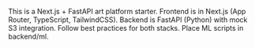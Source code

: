 <!-- Use this file to provide workspace-specific custom instructions to Copilot. For more details, visit https://code.visualstudio.com/docs/copilot/copilot-customization#_use-a-githubcopilotinstructionsmd-file -->

This is a Next.js + FastAPI art platform starter. Frontend is in Next.js (App Router, TypeScript, TailwindCSS). Backend is FastAPI (Python) with mock S3 integration. Follow best practices for both stacks. Place ML scripts in backend/ml.
